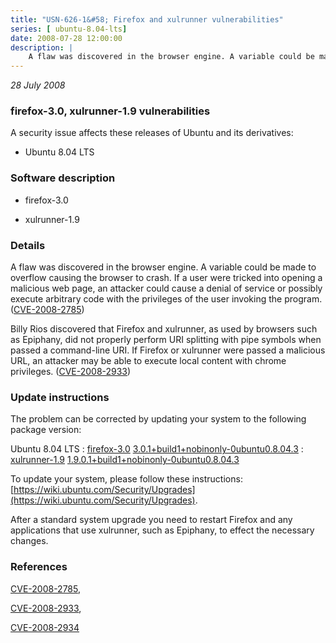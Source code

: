 ```yaml
---
title: "USN-626-1&#58; Firefox and xulrunner vulnerabilities"
series: [ ubuntu-8.04-lts]
date: 2008-07-28 12:00:00
description: |
    A flaw was discovered in the browser engine. A variable could be made to overflow causing the browser to crash. If a user were tricked into opening a malicious web page, an attacker could cause a denial of service or possibly execute arbitrary code with the privileges of the user invoking the program. ([CVE-2008-2785](http://people.ubuntu.com/~ubuntu-security/cve/CVE-2008-2785))
--- 
```

 
 

*28 July 2008*

### firefox-3.0, xulrunner-1.9 vulnerabilities

A security issue affects these releases of Ubuntu and its derivatives:

* Ubuntu 8.04 LTS

### Software description

* firefox-3.0 

* xulrunner-1.9 

### Details

A flaw was discovered in the browser engine. A variable could be made to overflow causing the browser to crash. If a user were tricked into opening a malicious web page, an attacker could cause a denial of service or possibly execute arbitrary code with the privileges of the user invoking the program. ([CVE-2008-2785](http://people.ubuntu.com/~ubuntu-security/cve/CVE-2008-2785))

Billy Rios discovered that Firefox and xulrunner, as used by browsers such as Epiphany, did not properly perform URI splitting with pipe symbols when passed a command-line URI. If Firefox or xulrunner were passed a malicious URL, an attacker may be able to execute local content with chrome privileges. ([CVE-2008-2933](http://people.ubuntu.com/~ubuntu-security/cve/CVE-2008-2933)) 

### Update instructions

The problem can be corrected by updating your system to the following package version:

Ubuntu 8.04 LTS
 : [firefox-3.0](https://launchpad.net/ubuntu/+source/firefox-3.0) <span> [3.0.1+build1+nobinonly-0ubuntu0.8.04.3](https://launchpad.net/ubuntu/+source/firefox-3.0/3.0.1+build1+nobinonly-0ubuntu0.8.04.3) </span> 
 : [xulrunner-1.9](https://launchpad.net/ubuntu/+source/xulrunner-1.9) <span> [1.9.0.1+build1+nobinonly-0ubuntu0.8.04.3](https://launchpad.net/ubuntu/+source/xulrunner-1.9/1.9.0.1+build1+nobinonly-0ubuntu0.8.04.3) </span> 

To update your system, please follow these instructions: [https://wiki.ubuntu.com/Security/Upgrades](https://wiki.ubuntu.com/Security/Upgrades).

After a standard system upgrade you need to restart Firefox and any applications that use xulrunner, such as Epiphany, to effect the necessary changes. 

### References

 
 [CVE-2008-2785](http://people.ubuntu.com/~ubuntu-security/cve/CVE-2008-2785), 

 [CVE-2008-2933](http://people.ubuntu.com/~ubuntu-security/cve/CVE-2008-2933), 

 [CVE-2008-2934](http://people.ubuntu.com/~ubuntu-security/cve/CVE-2008-2934)
 

